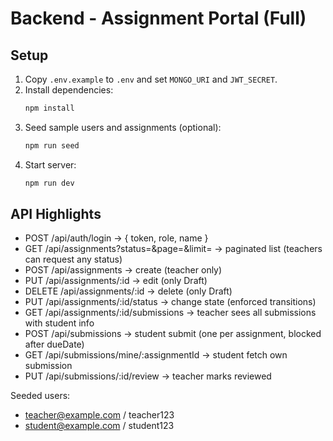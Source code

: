 # Backend - Assignment Portal (Full)

## Setup
1. Copy `.env.example` to `.env` and set `MONGO_URI` and `JWT_SECRET`.
2. Install dependencies:
   ```bash
   npm install
   ```
3. Seed sample users and assignments (optional):
   ```bash
   npm run seed
   ```
4. Start server:
   ```bash
   npm run dev
   ```

## API Highlights
- POST /api/auth/login -> { token, role, name }
- GET /api/assignments?status=&page=&limit= -> paginated list (teachers can request any status)
- POST /api/assignments -> create (teacher only)
- PUT /api/assignments/:id -> edit (only Draft)
- DELETE /api/assignments/:id -> delete (only Draft)
- PUT /api/assignments/:id/status -> change state (enforced transitions)
- GET /api/assignments/:id/submissions -> teacher sees all submissions with student info
- POST /api/submissions -> student submit (one per assignment, blocked after dueDate)
- GET /api/submissions/mine/:assignmentId -> student fetch own submission
- PUT /api/submissions/:id/review -> teacher marks reviewed

Seeded users:
- teacher@example.com / teacher123
- student@example.com / student123
